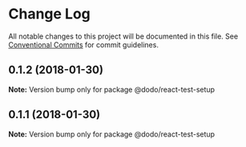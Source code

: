 # Change Log

All notable changes to this project will be documented in this file.
See [Conventional Commits](https://conventionalcommits.org) for commit guidelines.

<a name="0.1.2"></a>
## 0.1.2 (2018-01-30)




**Note:** Version bump only for package @dodo/react-test-setup

<a name="0.1.1"></a>
## 0.1.1 (2018-01-30)




**Note:** Version bump only for package @dodo/react-test-setup
